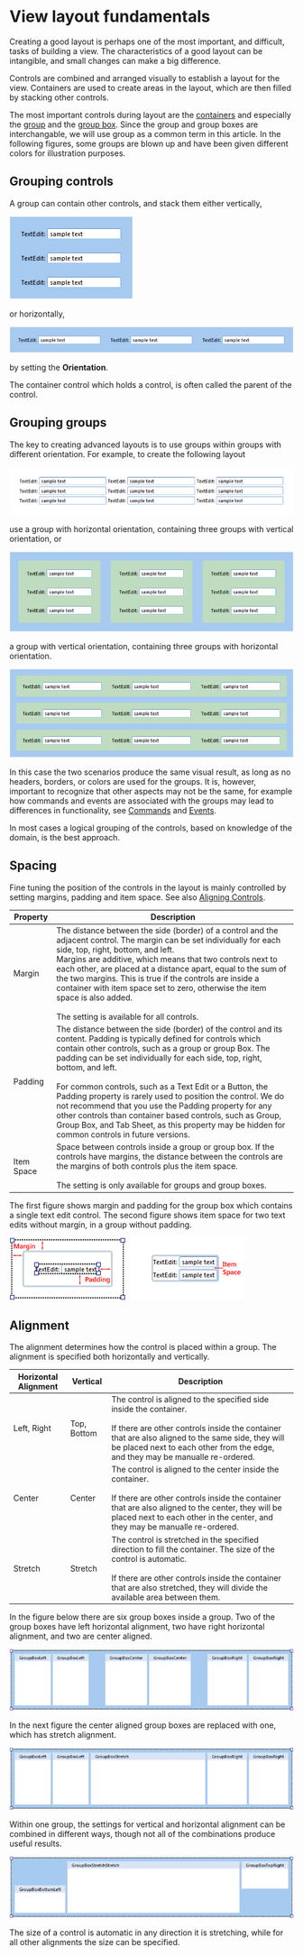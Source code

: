 # View layout fundamentals

Creating a good layout is perhaps one of the most important, and difficult, tasks of building a view. The characteristics of a good layout can be intangible, and small changes can make a big difference.

Controls are combined and arranged visually to establish a layout for the view. Containers are used to create areas in the layout, which are then filled by stacking other controls.

The most important controls during layout are the [containers](desktop-controls/containers.md) and especially the [group](desktop-controls/containers/group.md) and the [group box](desktop-controls/containers/group-box.md). Since the group and group boxes are interchangable, we will use group as a common term in this article. In the following figures, some groups are blown up and have been given different colors for illustration purposes.


## Grouping controls

A group can contain other controls, and stack them either vertically,

![ID8879253177584B2C.png](media/ID8879253177584B2C.png)

or horizontally,

![ID31B8E91C5BFF43AA.png](media/ID31B8E91C5BFF43AA.png)

by setting the **Orientation**.

The container control which holds a control, is often called the parent of the control.



## Grouping groups

The key to creating advanced layouts is to use groups within groups with different orientation. For example, to create the following layout

![IDA83D141541CB47EE.png](media/IDA83D141541CB47EE.png)

use a group with horizontal orientation, containing three groups with vertical orientation, or

![IDA8A98CE7CDD544A9.png](media/IDA8A98CE7CDD544A9.png)

a group with vertical orientation, containing three groups with horizontal orientation.

![IDDC4137ABE2794757.png](media/IDDC4137ABE2794757.png)

In this case the two scenarios produce the same visual result, as long as no headers, borders, or colors are used for the groups. It is, however, important to recognize that other aspects may not be the same, for example how commands and events are associated with the groups may lead to differences in functionality, see [Commands](../commands.md) and [Events](../events.md).

In most cases a logical grouping of the controls, based on knowledge of the domain, is the best approach.



## Spacing

Fine tuning the position of the controls in the layout is mainly controlled by setting margins, padding and item space. See also [Aligning Controls](view-layout-fundamentals.md).

Property          | Description
------------------|-------------------
Margin            | The distance between the side (border) of a control and the adjacent control. The margin can be set individually for each side, top, right, bottom, and left.<br>Margins are additive, which means that two controls next to each other, are placed at a distance apart, equal to the sum of the two margins. This is true if the controls are inside a container with item space set to zero, otherwise the item space is also added.<br><br>The setting is available for all controls.
Padding           | The distance between the side (border) of the control and its content. Padding is typically defined for controls which contain other controls, such as a group or group Box. The padding can be set individually for each side, top, right, bottom, and left.<br><br>For common controls, such as a Text Edit or a Button, the Padding property is rarely used to position the control. We do not recommend that you use the Padding property for any other controls than container based controls, such as Group, Group Box, and Tab Sheet, as this property may be hidden for common controls in future versions.
Item Space        | Space between controls inside a group or group box. If the controls have margins, the distance between the controls are the margins of both controls plus the item space.<br><br>The setting is only available for groups and group boxes.


The first figure shows margin and padding for the group box which contains a single text edit control. The second figure shows item space for two text edits without margin, in a group without padding.

![ID5396E38645D14699.png](media/ID5396E38645D14699.png)  ![ID614AB514749B4462.png](media/ID614AB514749B4462.png)



## Alignment

The alignment determines how the control is placed within a group. The alignment is specified both horizontally and vertically.

Horizontal Alignment    | Vertical           | Description
------------------------|--------------------|---------------------
Left, Right             | Top, Bottom        | The control is aligned to the specified side inside the container.<br><br>If there are other controls inside the container that are also aligned to the same side, they will be placed next to each other from the edge, and they may be manualle re-ordered.
Center                  | Center             | The control is aligned to the center inside the container.<br><br>If there are other controls inside the container that are also aligned to the center, they will be placed next to each other in the center, and they may be manualle re-ordered.
Stretch                 | Stretch            | The control is stretched in the specified direction to fill the container. The size of the control is automatic.<br><br>If there are other controls inside the container that are also stretched, they will divide the available area between them.


In the figure below there are six group boxes inside a group. Two of the group boxes have left horizontal alignment, two have right horizontal alignment, and two are center aligned.

![ID4AC49C8D16894040.png](media/ID4AC49C8D16894040.png)

In the next figure the center aligned group boxes are replaced with one, which has stretch alignment.

![ID22F09433057440BB.png](media/ID22F09433057440BB.png)

Within one group, the settings for vertical and horizontal alignment can be combined in different ways, though not all of the combinations produce useful results.

![ID7F6EA1AE2C9F454E.png](media/ID7F6EA1AE2C9F454E.png)

The size of a control is automatic in any direction it is stretching, while for all other alignments the size can be specified.

